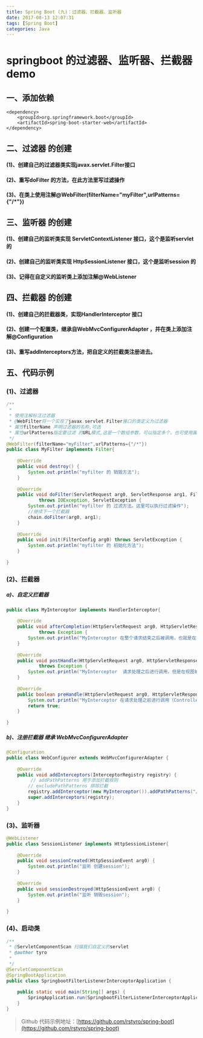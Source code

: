 ```yaml
---
title: Spring Boot (九)：过滤器、拦截器、监听器
date: 2017-08-13 12:07:31
tags: [Spring Boot]
categories: Java
---
```

# springboot 的过滤器、监听器、拦截器 demo

## 一、添加依赖
```
<dependency>
    <groupId>org.springframework.boot</groupId>
    <artifactId>spring-boot-starter-web</artifactId>
</dependency>
```
## 二、过滤器 的创建
#### (1)、创建自己的过滤器类实现javax.servlet.Filter接口
#### (2)、重写doFilter 的方法，在此方法里写过滤操作
#### (3)、在类上使用注解@WebFilter(filterName="myFilter",urlPatterns={"/*"})

## 三、监听器 的创建
#### (1)、创建自己的监听类实现 ServletContextListener 接口，这个是监听servlet的
#### (2)、创建自己的监听类实现 HttpSessionListener 接口，这个是监听session 的
#### (3)、记得在自定义的监听类上添加注解@WebListener

## 四、拦截器 的创建
#### (1)、创建自己的拦截器类，实现HandlerInterceptor 接口
#### (2)、创建一个配置类，继承自WebMvcConfigurerAdapter ，并在类上添加注解@Configuration
#### (3)、重写addInterceptors方法，把自定义的拦截类注册进去。

## 五、代码示例
### (1)、过滤器
```java
/**
 * 
 * 使用注解标注过滤器
 * @WebFilter将一个实现了javax.servlet.Filter接口的类定义为过滤器
 * 属性filterName 声明过滤器的名称,可选
 * 属性urlPatterns指定要过滤 的URL模式,这是一个数组参数，可以指定多个。也可使用属性value来声明.(指定要过滤的URL模式是必选属性)
 */
@WebFilter(filterName="myFilter",urlPatterns={"/*"})
public class MyFilter implements Filter{
 
    @Override
    public void destroy() {
        System.out.println("myfilter 的 销毁方法");
    }
 
    @Override
    public void doFilter(ServletRequest arg0, ServletResponse arg1, FilterChain chain)
            throws IOException, ServletException {
        System.out.println("myfilter 的 过滤方法。这里可以执行过滤操作");
        //继续下一个拦截器
        chain.doFilter(arg0, arg1);
    }
 
    @Override
    public void init(FilterConfig arg0) throws ServletException {
        System.out.println("myfilter 的 初始化方法");
    }
 
}
```

### (2)、拦截器
##### a)、自定义拦截器
```java
public class MyInterceptor implements HandlerInterceptor{
 
    @Override
    public void afterCompletion(HttpServletRequest arg0, HttpServletResponse arg1, Object arg2, Exception arg3)
            throws Exception {
        System.out.println("MyInterceptor 在整个请求结束之后被调用，也就是在DispatcherServlet 渲染了对应的视图之后执行");
    }
 
    @Override
    public void postHandle(HttpServletRequest arg0, HttpServletResponse arg1, Object arg2, ModelAndView arg3)
            throws Exception {
        System.out.println("MyInterceptor  请求处理之后进行调用，但是在视图被渲染之前（Controller方法调用之后）");    
    }
 
    @Override
    public boolean preHandle(HttpServletRequest arg0, HttpServletResponse arg1, Object arg2) throws Exception {
        System.out.println("MyInterceptor 在请求处理之前进行调用（Controller方法调用之前）这里是拦截的操作");
        return true;
    }
 
}
```
##### b)、注册拦截器 继承 WebMvcConfigurerAdapter
```java
@Configuration
public class WebConfigurer extends WebMvcConfigurerAdapter {
 
    @Override
    public void addInterceptors(InterceptorRegistry registry) {
         // addPathPatterns 用于添加拦截规则
        // excludePathPatterns 排除拦截
        registry.addInterceptor(new MyInterceptor()).addPathPatterns("/**").excludePathPatterns("/login");
        super.addInterceptors(registry);
    }
}
```

### (3)、监听器
```java
@WebListener
public class SessionListener implements HttpSessionListener{
 
    @Override
    public void sessionCreated(HttpSessionEvent arg0) {
        System.out.println("监听 创建session");
    }
 
    @Override
    public void sessionDestroyed(HttpSessionEvent arg0) {
        System.out.println("监听 销毁session");
    }
 
}
```
### (4)、启动类
```java
/**
 * @ServletComponentScan 扫描我们自定义的servlet
 * @author tyro
 *
 */
@ServletComponentScan
@SpringBootApplication
public class SpringbootFilterListenerInterceptorApplication {
 
    public static void main(String[] args) {
        SpringApplication.run(SpringbootFilterListenerInterceptorApplication.class, args);
    }
}
```


> Github 代码示例地址：[https://github.com/rstyro/spring-boot](https://github.com/rstyro/spring-boot)